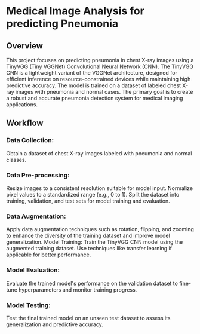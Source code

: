 # Medical Image Analysis for predicting Pneumonia

## Overview
This project focuses on predicting pneumonia in chest X-ray images using a TinyVGG (Tiny VGGNet) Convolutional Neural Network (CNN). The TinyVGG CNN is a lightweight variant of the VGGNet architecture, designed for efficient inference on resource-constrained devices while maintaining high predictive accuracy. The model is trained on a dataset of labeled chest X-ray images with pneumonia and normal cases. The primary goal is to create a robust and accurate pneumonia detection system for medical imaging applications.

## Workflow
### Data Collection: 
Obtain a dataset of chest X-ray images labeled with pneumonia and normal classes.

### Data Pre-processing:
Resize images to a consistent resolution suitable for model input.
Normalize pixel values to a standardized range (e.g., 0 to 1).
Split the dataset into training, validation, and test sets for model training and evaluation.

### Data Augmentation:
Apply data augmentation techniques such as rotation, flipping, and zooming to enhance the diversity of the training dataset and improve model generalization.
Model Training: Train the TinyVGG CNN model using the augmented training dataset. Use techniques like transfer learning if applicable for better performance.

### Model Evaluation: 
Evaluate the trained model's performance on the validation dataset to fine-tune hyperparameters and monitor training progress.

### Model Testing: 
Test the final trained model on an unseen test dataset to assess its generalization and predictive accuracy.
